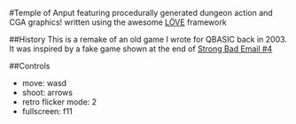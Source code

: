 #Temple of Anput
featuring procedurally generated dungeon action and CGA graphics!
written using the awesome [LÖVE](http://love2d.org) framework 

##History
This is a remake of an old game I wrote for QBASIC back in 2003.  It was
inspired by a fake game shown at the end of
[Strong Bad Email #4](http://www.homestarrunner.com/sbemail4.html)

##Controls
* move: wasd
* shoot: arrows
* retro flicker mode: 2
* fullscreen: f11
